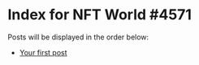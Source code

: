 # Index for NFT World #4571
Posts will be displayed in the order below:

- [Your first post](./001-first.md)

